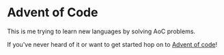 # Advent of Code

This is me trying to learn new languages by solving AoC problems.

If you've never heard of it or want to get started hop on to [Advent of code](https://adventofcode.com/)!
